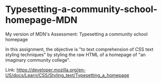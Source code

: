 # Typesetting-a-community-school-homepage-MDN

My version of MDN's Assessment: Typesetting a community school homepage

In this assignment, the objective is "to text comprehension of CSS 
text styling techniques" by styling the raw HTML of a homepage of 
"an imaginary community college".

Link: https://developer.mozilla.org/en-US/docs/Learn/CSS/Styling_text/Typesetting_a_homepage